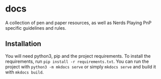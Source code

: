 # docs
A collection of pen and paper resources, as well as Nerds Playing PnP specific guidelines and rules.

## Installation
You will need python3, pip and the project requirements. To install the requirements, run `pip install -r requirements.txt`.
You can run the project with `python3 -m mkdocs serve` or simply `mkdocs serve` and build it with `mkdocs build`.